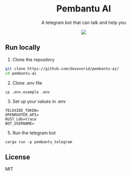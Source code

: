 <h1 align="center">Pembantu AI</h1>
<p align="center">A telegram bot that can talk and help you</p>
<p align="center">
  <img align="center" src="https://github.com/devoverid/pembantu-ai/assets/45036724/f6a0e236-f816-4402-91de-7ab467d43573">
</p>

## Run locally

1. Clone the repository
```sh
git clone https://github.com/devoverid/pembantu-ai/
cd pembantu-ai
```
2. Clone .env file
```
cp .env.example .env
```
3. Set up your values in .env 
```
TELOXIDE_TOKEN=
OPENROUTER_API=
RUST_LOG=trace
BOT_USERNAME=
```
5. Run the telegram bot
```
cargo run -p pembantu_telegram
```

## License 
MIT

